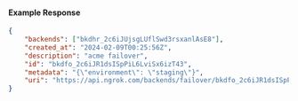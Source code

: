 <!-- Code generated for API Clients. DO NOT EDIT. -->

#### Example Response

```json
{
	"backends": ["bkdhr_2c6iJUjsgLUflSwd3rsxanlAsE8"],
	"created_at": "2024-02-09T00:25:56Z",
	"description": "acme failover",
	"id": "bkdfo_2c6iJR1dsISpPiL6LviSx6izT43",
	"metadata": "{\"environment\": \"staging\"}",
	"uri": "https://api.ngrok.com/backends/failover/bkdfo_2c6iJR1dsISpPiL6LviSx6izT43"
}
```
